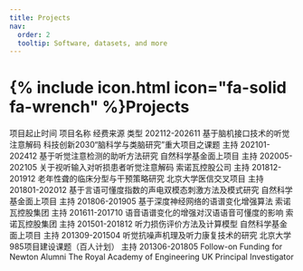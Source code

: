 ```yaml
---
title: Projects
nav:
  order: 2
  tooltip: Software, datasets, and more
---
```


# {% include icon.html icon="fa-solid fa-wrench" %}Projects

项目起止时间	项目名称	经费来源	类型
202112-202611	基于脑机接口技术的听觉注意解码	科技创新2030“脑科学与类脑研究”重大项目之课题 	主持
202101-202412	基于听觉注意检测的助听方法研究	自然科学基金面上项目 	主持
202005-202105	关于视听输入对听损患者听觉注意解码	索诺瓦控股公司 	主持
201812-201912	老年性聋的临床分型与干预策略研究	北京大学医信交叉项目 	主持
201801-202012	基于言语可懂度指数的声电双模态刺激方法及模式研究	自然科学基金面上项目 	主持
201806-201905	基于深度神经网络的语谱变化增强算法	索诺瓦控股集团 	主持
201611-201710	语音语谱变化的增强对汉语语音可懂度的影响	索诺瓦控股集团 	主持
201501-201812	听力损伤评价方法及计算模型	自然科学基金面上项目 	主持
201309-201504	听觉抗噪声机理及听力康复技术的研究	北京大学985项目建设课题（百人计划） 	主持
201306-201805	Follow-on Funding for Newton Alumni	The Royal Academy of Engineering UK 	Principal Investigator

